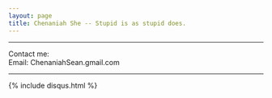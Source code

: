 ```yaml
---
layout: page
title: Chenaniah She -- Stupid is as stupid does.
---
```

---






Contact me:  
Email: ChenaniahSean.gmail.com  

---
{% include disqus.html %}
